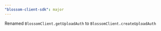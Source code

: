 ```yaml
---
"blossom-client-sdk": major
---
```


Renamed `BlossomClient.getUploadAuth` to `BlossomClient.createUploadAuth`
